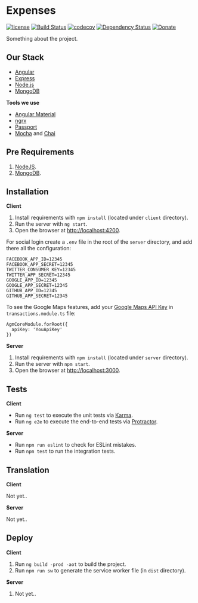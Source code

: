 # Expenses

[![license][license-image]][license-url] [![Build Status][travis-image]][travis-url] [![codecov][codecov-image]][codecov-url] [![Dependency Status][dependencyci-image]][dependencyci-url] [![Donate][donate-image]][donate-url]

Something about the project.

## Our Stack

  * [Angular](https://angular.io/)
  * [Express](http://expressjs.com/)
  * [Node.js](https://nodejs.org)
  * [MongoDB](https://www.mongodb.com/)

**Tools we use**

  * [Angular Material](https://material.angular.io/)
  * [ngrx](https://github.com/ngrx)
  * [Passport](http://passportjs.org/)
  * [Mocha](https://mochajs.org/) and [Chai](http://chaijs.com/)

## Pre Requirements

  1. [NodeJS](https://nodejs.org).
  2. [MongoDB](https://www.mongodb.com/).

## Installation

**Client**

  1. Install requirements with `npm install` (located under `client` directory).
  2. Run the server with `ng start`.
  3. Open the browser at [http://localhost:4200](http://localhost:4200).

For social login create a `.env` file in the root of the `server` directory, and add there all the configuration:
```
FACEBOOK_APP_ID=12345
FACEBOOK_APP_SECRET=12345
TWITTER_CONSUMER_KEY=12345
TWITTER_APP_SECRET=12345
GOOGLE_APP_ID=12345
GOOGLE_APP_SECRET=12345
GITHUB_APP_ID=12345
GITHUB_APP_SECRET=12345
```

To see the Google Maps features, add your [Google Maps API Key](https://developers.google.com/maps/web/) in `transactions.module.ts` file:
```
AgmCoreModule.forRoot({
  apiKey: 'YouApiKey'
})
```


**Server**

  1. Install requirements with `npm install` (located under `server` directory).
  2. Run the server with `npm start`.
  3. Open the browser at [http://localhost:3000](http://localhost:3000).

## Tests

**Client**

  * Run `ng test` to execute the unit tests via [Karma](https://karma-runner.github.io).
  * Run `ng e2e` to execute the end-to-end tests via [Protractor](http://www.protractortest.org/).

**Server**

  * Run `npm run eslint` to check for ESLint mistakes.
  * Run `npm test` to run the integration tests.

## Translation

**Client**

Not yet..

**Server**

Not yet..

## Deploy

**Client**

  1. Run `ng build -prod -aot` to build the project.
  2. Run `npm run sw` to generate the service worker file (in `dist` directory).

**Server**

  1. Not yet..

[license-image]: https://img.shields.io/badge/license-ISC-blue.svg
[license-url]: https://github.com/nirgn975/WhatsBuzz/blob/master/LICENSE
[travis-image]: https://travis-ci.org/nirgn975/Expenses.svg?branch=master
[travis-url]: https://travis-ci.org/nirgn975/Expenses
[codecov-image]: https://codecov.io/gh/nirgn975/Expenses/branch/master/graph/badge.svg
[codecov-url]: https://codecov.io/gh/nirgn975/Expenses
[dependencyci-image]: https://dependencyci.com/github/nirgn975/Expenses/badge
[dependencyci-url]: https://dependencyci.com/github/nirgn975/Expenses
[donate-image]: https://img.shields.io/badge/Donate-PayPal-lightgrey.svg
[donate-url]: https://www.paypal.me/nirgn/2
